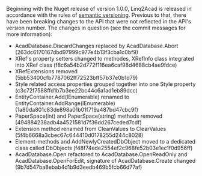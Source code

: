 Beginning with the Nuget release of version 1.0.0, Linq2Acad is released in accordance with the rules of [semantic versioning](https://semver.org). Previous to that, there have been breaking changes to the API that were not reflected in the API's version number. The changes in question (see the commit messages for more information):

* AcadDatabase.DiscardChanges replaced by AcadDatabase.Abort (263dc6170167dbd97999c977e4b13f3cba1c0bf9)
* XRef's property setters changed to methodes, XRefInfo class integrated into XRef class (f8c6a54b2d772f116ea6caf98d4688cb4ae9fdce)
* XRefExtensions removed (5bb53400cfb7787062ff72523bff57b37e0b1d79)
* Style related access properties grouped together into one Style property (c3c72f7588ffd1b7b3ee22bc44c6a1ad1eb89dcc)
* EntityContainer.Add(IEnumerable<Entity>) renamed to EntityContainer.AddRange(IEnumerable<Entity>) (1a80da801c83de898a01b01f719a487bd47cbc9f)
* PaperSpace(int) and PaperSpace(string) methods removed (494884238adb4a4521581d7f36dd267ceded7cdf)
* Extension method renamed from CleanValues to ClearValues (5f4b6668a3cbec67c644410d0178255d244c8028)
* Element-methods and AddNewlyCreatedDbObject moved to a dedicated class called DbObjects (f48f74ede2554ef2c968fe52b03e1ec1f0d956ff)
* AcadDatabase.Open refactored to AcadDatabase.OpenReadOnly and AcadDatabase.OpenForEdit, signature of AcadDatabase.Create changed (9b7d547ba8ebab4d1b9d3eedb469b5fcb66d77af)